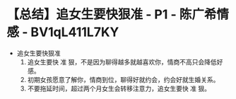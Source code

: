 # 【总结】追女生要快狠准 - P1 - 陈广希情感 - BV1qL411L7KY

-   追女生要快狠准
    1.  追女生要快 准 狠，不是因为聊得越多就越喜欢你，情商不高只会降低好感。
    2.  初期女孩愿意了解你，情商到位，聊得好就约会，约会好就生婚关系。
    3.  不要拖延时间，超过两个月女生会转移注意力，追女生要快 准 狠。